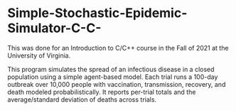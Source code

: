 # Simple-Stochastic-Epidemic-Simulator-C-C-
This was done for an Introduction to C/C++ course in the Fall of 2021 at the University of Virginia.  

This program simulates the spread of an infectious disease in a closed population using a simple agent-based model. Each trial runs a 100-day outbreak over 10,000 people with vaccination, transmission, recovery, and death modeled probabilistically. It reports per-trial totals and the average/standard deviation of deaths across trials.

